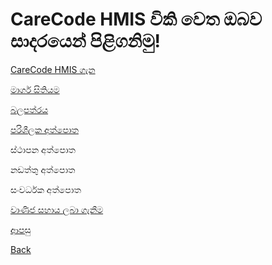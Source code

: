 # CareCode HMIS විකි වෙත ඔබව සාදරයෙන් පිළිගනිමු!

[CareCode HMIS ගැන](https://github.com/hmislk/hmis/wiki/CareCode-HIMS-%E0%B6%9C%E0%B7%90%E0%B6%B1)

[මාර්ග සිතියම](https://github.com/hmislk/hmis/wiki/%E0%B6%B8%E0%B7%8F%E0%B6%BB%E0%B7%8A%E0%B6%9C-%E0%B7%83%E0%B7%92%E0%B6%AD%E0%B7%92%E0%B6%BA%E0%B6%B8)

[බලපත්රය](https://github.com/hmislk/hmis/blob/master/LICENSE.md)

[පරිශීලක අත්පොත](https://github.com/hmislk/hmis/wiki/%E0%B6%B4%E0%B6%BB%E0%B7%92%E0%B7%81%E0%B7%93%E0%B6%BD%E0%B6%9A-%E0%B6%85%E0%B6%AD%E0%B7%8A%E0%B6%B4%E0%B7%9C%E0%B6%AD)

ස්ථාපන අත්පොත

නඩත්තු අත්පොත

සංවර්ධක අත්පොත

[වාණිජ සහාය ලබා ගැනීම](https://github.com/hmislk/hmis/wiki/%E0%B7%80%E0%B7%8F%E0%B6%AB%E0%B7%92%E0%B6%A2-%E0%B7%83%E0%B7%84%E0%B7%8F%E0%B6%BA-%E0%B6%BD%E0%B6%B6%E0%B7%8F-%E0%B6%9C%E0%B7%90%E0%B6%B1%E0%B7%93%E0%B6%B8)




[ආපසු](https://github.com/hmislk/hmis/wiki)

[Back](https://github.com/hmislk/hmis/wiki)

